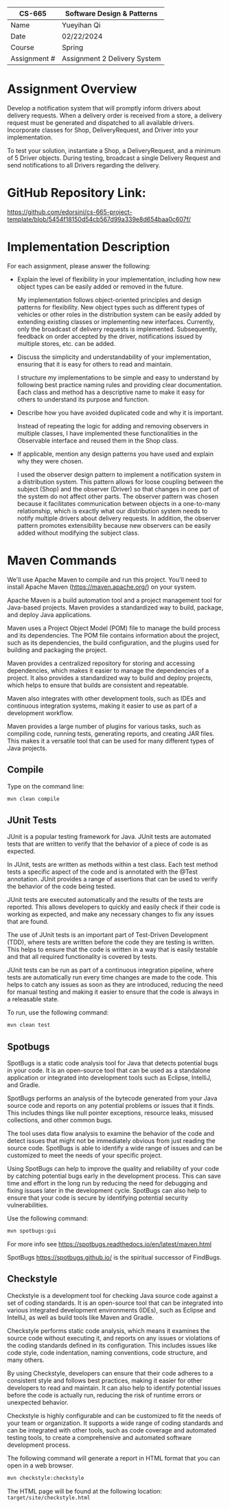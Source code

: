 
| CS-665       | Software Design & Patterns   |
|--------------|------------------------------|
| Name         | Yueyihan Qi                  |
| Date         | 02/22/2024                   |
| Course       | Spring                       |
| Assignment # | Assignment 2 Delivery System |

# Assignment Overview
Develop a notification system that will promptly inform drivers about delivery requests. When a delivery order is received from a store, a delivery request must be generated and dispatched to all available drivers.
Incorporate classes for Shop, DeliveryRequest, and Driver into your implementation.

To test your solution, instantiate a Shop, a DeliveryRequest, and a minimum of 5 Driver objects.
During testing, broadcast a single Delivery Request and send notifications to all Drivers regarding the delivery.
# GitHub Repository Link:
https://github.com/edorsini/cs-665-project-template/blob/5454f18150d54cb567d99a339e8d654baa0c607f/

# Implementation Description 


For each assignment, please answer the following:

- Explain the level of flexibility in your implementation, including how new object types can
be easily added or removed in the future.

  My implementation follows object-oriented principles and design patterns for flexibility. New object types such as different types of vehicles or other roles in the distribution system can be easily added by extending existing classes or implementing new interfaces. Currently, only the broadcast of delivery requests is implemented. Subsequently, feedback on order accepted by the driver, notifications issued by multiple stores, etc. can be added.


- Discuss the simplicity and understandability of your implementation, ensuring that it is
easy for others to read and maintain.
  
  I structure my implementations to be simple and easy to understand by following best practice naming rules and providing clear documentation. Each class and method has a descriptive name to make it easy for others to understand its purpose and function.


- Describe how you have avoided duplicated code and why it is important.

  Instead of repeating the logic for adding and removing observers in multiple classes, I have implemented these functionalities in the Observable interface and reused them in the Shop class.


- If applicable, mention any design patterns you have used and explain why they were
chosen.

  I used the observer design pattern to implement a notification system in a distribution system. This pattern allows for loose coupling between the subject (Shop) and the observer (Driver) so that changes in one part of the system do not affect other parts. The observer pattern was chosen because it facilitates communication between objects in a one-to-many relationship, which is exactly what our distribution system needs to notify multiple drivers about delivery requests. In addition, the observer pattern promotes extensibility because new observers can be easily added without modifying the subject class.


# Maven Commands

We'll use Apache Maven to compile and run this project. You'll need to install Apache Maven (https://maven.apache.org/) on your system. 

Apache Maven is a build automation tool and a project management tool for Java-based projects. Maven provides a standardized way to build, package, and deploy Java applications.

Maven uses a Project Object Model (POM) file to manage the build process and its dependencies. The POM file contains information about the project, such as its dependencies, the build configuration, and the plugins used for building and packaging the project.

Maven provides a centralized repository for storing and accessing dependencies, which makes it easier to manage the dependencies of a project. It also provides a standardized way to build and deploy projects, which helps to ensure that builds are consistent and repeatable.

Maven also integrates with other development tools, such as IDEs and continuous integration systems, making it easier to use as part of a development workflow.

Maven provides a large number of plugins for various tasks, such as compiling code, running tests, generating reports, and creating JAR files. This makes it a versatile tool that can be used for many different types of Java projects.

## Compile
Type on the command line: 

```bash
mvn clean compile
```



## JUnit Tests
JUnit is a popular testing framework for Java. JUnit tests are automated tests that are written to verify that the behavior of a piece of code is as expected.

In JUnit, tests are written as methods within a test class. Each test method tests a specific aspect of the code and is annotated with the @Test annotation. JUnit provides a range of assertions that can be used to verify the behavior of the code being tested.

JUnit tests are executed automatically and the results of the tests are reported. This allows developers to quickly and easily check if their code is working as expected, and make any necessary changes to fix any issues that are found.

The use of JUnit tests is an important part of Test-Driven Development (TDD), where tests are written before the code they are testing is written. This helps to ensure that the code is written in a way that is easily testable and that all required functionality is covered by tests.

JUnit tests can be run as part of a continuous integration pipeline, where tests are automatically run every time changes are made to the code. This helps to catch any issues as soon as they are introduced, reducing the need for manual testing and making it easier to ensure that the code is always in a releasable state.

To run, use the following command:
```bash
mvn clean test
```


## Spotbugs 

SpotBugs is a static code analysis tool for Java that detects potential bugs in your code. It is an open-source tool that can be used as a standalone application or integrated into development tools such as Eclipse, IntelliJ, and Gradle.

SpotBugs performs an analysis of the bytecode generated from your Java source code and reports on any potential problems or issues that it finds. This includes things like null pointer exceptions, resource leaks, misused collections, and other common bugs.

The tool uses data flow analysis to examine the behavior of the code and detect issues that might not be immediately obvious from just reading the source code. SpotBugs is able to identify a wide range of issues and can be customized to meet the needs of your specific project.

Using SpotBugs can help to improve the quality and reliability of your code by catching potential bugs early in the development process. This can save time and effort in the long run by reducing the need for debugging and fixing issues later in the development cycle. SpotBugs can also help to ensure that your code is secure by identifying potential security vulnerabilities.

Use the following command:

```bash
mvn spotbugs:gui 
```

For more info see 
https://spotbugs.readthedocs.io/en/latest/maven.html

SpotBugs https://spotbugs.github.io/ is the spiritual successor of FindBugs.


## Checkstyle 

Checkstyle is a development tool for checking Java source code against a set of coding standards. It is an open-source tool that can be integrated into various integrated development environments (IDEs), such as Eclipse and IntelliJ, as well as build tools like Maven and Gradle.

Checkstyle performs static code analysis, which means it examines the source code without executing it, and reports on any issues or violations of the coding standards defined in its configuration. This includes issues like code style, code indentation, naming conventions, code structure, and many others.

By using Checkstyle, developers can ensure that their code adheres to a consistent style and follows best practices, making it easier for other developers to read and maintain. It can also help to identify potential issues before the code is actually run, reducing the risk of runtime errors or unexpected behavior.

Checkstyle is highly configurable and can be customized to fit the needs of your team or organization. It supports a wide range of coding standards and can be integrated with other tools, such as code coverage and automated testing tools, to create a comprehensive and automated software development process.

The following command will generate a report in HTML format that you can open in a web browser. 

```bash
mvn checkstyle:checkstyle
```

The HTML page will be found at the following location:
`target/site/checkstyle.html`




